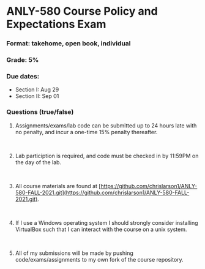 # ANLY-580 Course Policy and Expectations Exam

### Format: takehome, open book, individual

### Grade: 5%

### Due dates: 
 - Section I: Aug 29
 - Section II: Sep 01


### Questions (true/false)

1. Assignments/exams/lab code can be submitted up to 24 hours late with no penalty, and incur a one-time 15% penalty thereafter.

 <br>


2. Lab particiption is required, and code must be checked in by 11:59PM on the day of the lab.

<br>

3. All course materials are found at [https://github.com/chrislarson1/ANLY-580-FALL-2021.git](https://github.com/chrislarson1/ANLY-580-FALL-2021.git).

<br>

4. If I use a Windows operating system I should strongly consider installing VirtualBox such that I can interact with the course on a unix system.

<br>

5. All of my submissions will be made by pushing code/exams/assignments to my own fork of the course repository.
